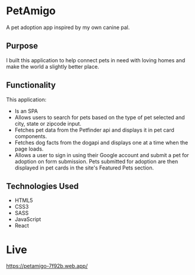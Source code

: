 # PetAmigo

A pet adoption app inspired by my own canine pal.

## Purpose

I built this application to help connect pets in need with loving homes and make the world a slightly better place.

## Functionality

This application:

- Is an SPA
- Allows users to search for pets based on the type of pet selected and city, state or zipcode input.
- Fetches pet data from the Petfinder api and displays it in pet card components.
- Fetches dog facts from the dogapi and displays one at a time when the page loads.
- Allows a user to sign in using their Google account and submit a pet for adoption on form submission. Pets submitted for adoption are then displayed in pet cards in the site's Featured Pets section.

## Technologies Used

- HTML5
- CSS3
- SASS
- JavaScript
- React

# Live

https://petamigo-7f92b.web.app/
 
